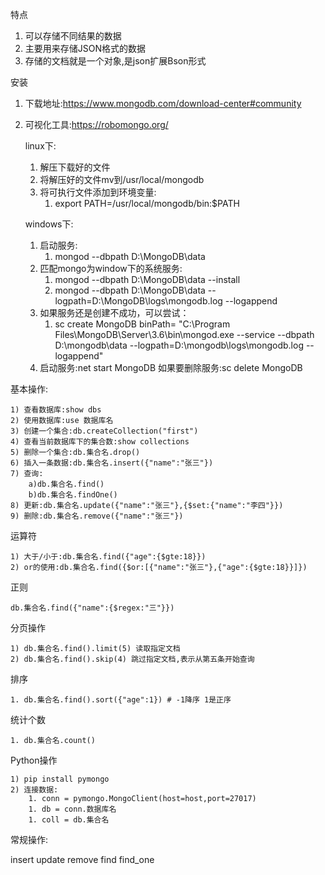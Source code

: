 特点

1. 可以存储不同结果的数据
1. 主要用来存储JSON格式的数据
1. 存储的文档就是一个对象,是json扩展Bson形式

安装

1. 下载地址:https://www.mongodb.com/download-center#community
1. 可视化工具:https://robomongo.org/

    linux下:
    
    1. 解压下载好的文件
    2. 将解压好的文件mv到/usr/local/mongodb
    3. 将可执行文件添加到环境变量:
        1. export PATH=/usr/local/mongodb/bin:$PATH

    windows下:

    1. 启动服务:
         1. mongod --dbpath D:\MongoDB\data
    1. 匹配mongo为window下的系统服务:
         1. mongod --dbpath D:\MongoDB\data --install
         1. mongod --dbpath D:\MongoDB\data --logpath=D:\MongoDB\logs\mongodb.log --logappend
    1. 如果服务还是创建不成功，可以尝试：
         1. sc create MongoDB binPath= "C:\Program Files\MongoDB\Server\3.6\bin\mongod.exe --service 
          --dbpath D:\mongodb\data --logpath=D:\mongodb\logs\mongodb.log  --logappend"
    1. 启动服务:net start MongoDB 如果要删除服务:sc delete MongoDB

基本操作:

	1) 查看数据库:show dbs
	2) 使用数据库:use 数据库名
	3) 创建一个集合:db.createCollection("first")
	4) 查看当前数据库下的集合数:show collections
	5) 删除一个集合:db.集合名.drop()
	6) 插入一条数据:db.集合名.insert({"name":"张三"})
	7) 查询:
		a)db.集合名.find()
		b)db.集合名.findOne()
	8) 更新:db.集合名.update({"name":"张三"},{$set:{"name":"李四"}})
	9) 删除:db.集合名.remove({"name":"张三"})

运算符

	1) 大于/小于:db.集合名.find({"age":{$gte:18}})
	2) or的使用:db.集合名.find({$or:[{"name":"张三"},{"age":{$gte:18}}]})

正则

	db.集合名.find({"name":{$regex:"三"}})

分页操作

	1) db.集合名.find().limit(5) 读取指定文档
	2) db.集合名.find().skip(4) 跳过指定文档,表示从第五条开始查询

排序

	1. db.集合名.find().sort({"age":1}) # -1降序 1是正序

统计个数

	1. db.集合名.count()

Python操作

	1) pip install pymongo
	2) 连接数据:
		1. conn = pymongo.MongoClient(host=host,port=27017)
		1. db = conn.数据库名
		1. coll = db.集合名

常规操作:

insert update remove find  find_one

